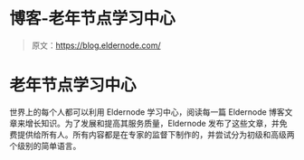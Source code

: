 # 博客-老年节点学习中心

> 原文：<https://blog.eldernode.com/>

# 老年节点学习中心

世界上的每个人都可以利用 Eldernode 学习中心，阅读每一篇 Eldernode 博客文章来增长知识。为了发展和提高其服务质量，Eldernode 发布了这些文章，并免费提供给所有人。所有内容都是在专家的监督下制作的，并尝试分为初级和高级两个级别的简单语言。